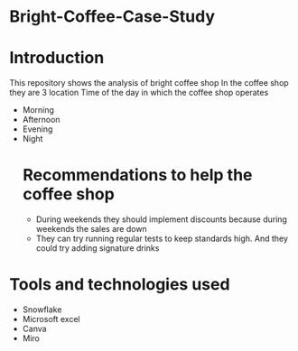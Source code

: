 # Bright-Coffee-Case-Study
# Introduction
This repository shows the analysis of bright coffee shop 
In the coffee shop they are 3 location 
Time of the day in which the coffee shop operates 
- Morning
- Afternoon
- Evening
- Night 
  # Recommendations to help the coffee shop
  - During weekends they should implement discounts because during weekends the sales are down
  -  They can try running regular tests to keep standards high. And they could try adding signature drinks
# Tools and technologies used
- Snowflake
- Microsoft excel
- Canva
- Miro
 
